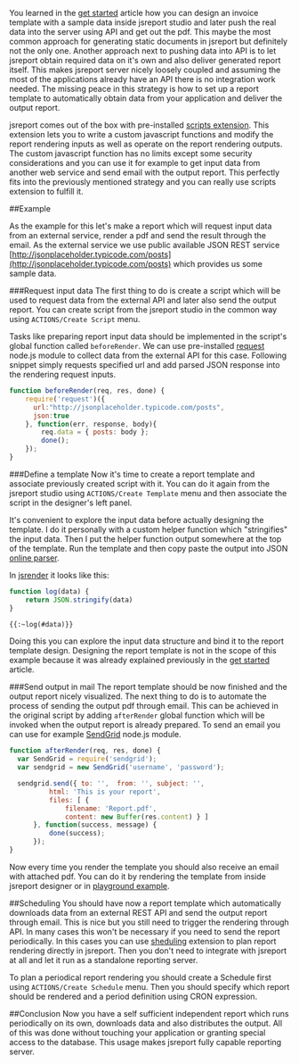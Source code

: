 You learned in the [get started](/learn/get-started) article how you can design an invoice template with a sample data inside jsreport studio and later push the real data into the server using API and get out the pdf. This maybe the most common approach for generating static documents in jsreport but definitely not the only one. Another approach next to pushing data into API is to let jsreport obtain required data on it's own and also deliver generated report itself. This makes jsreport server nicely loosely coupled and assuming the most of the applications already have an API there is no integration work needed. The missing peace in this strategy is how to set up a report template to automatically obtain data from your application and deliver the output report.

jsreport comes out of the box with pre-installed [scripts extension](/learn/scripts). This extension lets you to write a custom javascript functions and modify the report rendering inputs as well as operate on the report rendering outputs. The custom javascript function has no limits except some security considerations and you can use it for example to get input data from another web service and send email with the output report. This perfectly fits into the  previously mentioned strategy and you can really use scripts extension to fulfill it.

##Example

As the example for this let's make a report which will request input data from an external service, render a pdf and send the result through the email.  As the external service we use public available JSON REST service [http://jsonplaceholder.typicode.com/posts](http://jsonplaceholder.typicode.com/posts) which provides us some sample data.

###Request input data
The first thing to do is create a script which will be used to request data from the external API and later also send the output report. You can create script from the jsreport studio in the common way using `ACTIONS/Create Script` menu.

Tasks like preparing report input data should be implemented in the script's global function called `beforeRender`. We can use pre-installed [request](https://github.com/request/request) node.js module  to collect data from the external API for this case. Following snippet simply requests specified url and add parsed JSON response into the rendering request inputs.

```js
function beforeRender(req, res, done) {
    require('request')({ 
      url:"http://jsonplaceholder.typicode.com/posts", 
      json:true 
    }, function(err, response, body){
        req.data = { posts: body };
        done();
    });
}
```

###Define a template
Now it's time to create a report template and associate previously created script with it. You can do it again from the jsreport studio using `ACTIONS/Create Template` menu and then associate the script in the designer's left panel.

It's convenient to explore the input data before actually designing the template. I do it personally with a custom helper function which "stringifies" the input data. Then I put the helper function output somewhere at the top of the template. Run the template and then copy paste the output into JSON [online parser](http://json.parser.online.fr/).

In [jsrender](/learn/jsrender) it looks like this:

```js
function log(data) {
	return JSON.stringify(data)
}
```

```html
{{:~log(#data)}}
```

Doing this you can explore the input data structure and bind it to the report template design. Designing the report template is not in the scope of this example because it was already explained previously in the [get started](/learn/get-started) article.

###Send output in mail
The report template should be now finished and the output report nicely visualized. The next thing to do is to automate the process of sending the output pdf through email. This can be achieved in the original script by adding `afterRender` global function which will be invoked when the output report is already prepared. To send an email you can use for example  [SendGrid](https://github.com/sendgrid/sendgrid-nodejs) node.js module.
```js
function afterRender(req, res, done) {
  var SendGrid = require('sendgrid');
  var sendgrid = new SendGrid('username', 'password');

  sendgrid.send({ to: '',  from: '', subject: '',
          html: 'This is your report',
          files: [ {
	          filename: 'Report.pdf',
	          content: new Buffer(res.content) } ]
	  }, function(success, message) {
          done(success);
	  });
}
```

Now every time you render the template you should also receive an email with attached pdf. You can do it by rendering the template from inside jsreport designer or in [playground  example](https://playground.jsreport.net/#playground/bk1twCWht/8).

##Scheduling
You should have now a report template which automatically downloads data from an external REST API and send the output report through email. This is nice but you still need to trigger the rendering through API. In many cases this won't be necessary if you need to send the report periodically. In this cases you can use [sheduling](/learn/scheduling) extension to plan report rendering directly in jsreport. Then you don't need to integrate with jsreport at all and let it run as a standalone reporting server.

To plan a periodical report rendering you should create a Schedule first using `ACTIONS/Create Schedule` menu. Then you should specify which report should be rendered and a period definition using CRON expression.

##Conclusion
Now you have a self sufficient independent report which runs periodically on its own, downloads data and also distributes the output. All of this was done without touching your application or granting special access to the database. This usage makes jsreport fully capable reporting server.